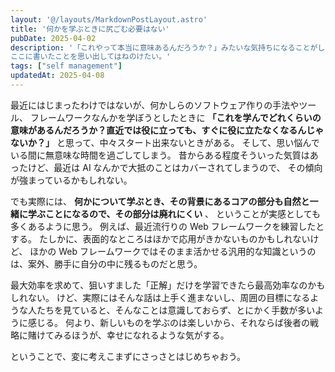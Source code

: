 ```yaml
---
layout: '@/layouts/MarkdownPostLayout.astro'
title: '何かを学ぶときに尻ごむ必要はない'
pubDate: 2025-04-02
description: '「これやって本当に意味あるんだろうか？」みたいな気持ちになることがしばしばあるので、
ここに書いたことを思い出してはねのけたい。'
tags: ["self management"]
updatedAt: 2025-04-08
---
```

最近にはじまったわけではないが、何かしらのソフトウェア作りの手法やツール、
フレームワークなんかを学ぼうとしたときに
**「これを学んでどれくらいの意味があるんだろうか？直近では役に立っても、すぐに役に立たなくなるんじゃないか？」**
と思って、中々スタート出来ないときがある。
そして、思い悩んでいる間に無意味な時間を過ごしてしまう。
昔からある程度そういった気質はあったけど、最近は AI なんかで大抵のことはカバーされてしまうので、
その傾向が強まっているかもしれない。

でも実際には、 **何かについて学ぶとき、その背景にあるコアの部分も自然と一緒に学ぶことになるので、その部分は廃れにくい** 、
ということが実感としても多くあるように思う。
例えば、最近流行りの Web フレームワークを練習したとする。
たしかに、表面的なところはほかで応用がきかないものかもしれないけど、
ほかの Web フレームワークではそのまま活かせる汎用的な知識というのは、案外、勝手に自分の中に残るものだと思う。

最大効率を求めて、狙いすました「正解」だけを学習できたら最高効率なのかもしれない。
けど、実際にはそんな話は上手く進まないし、周囲の目標になるような人たちを見ていると、そんなことは意識しておらず、とにかく手数が多いように感じる。
何より、新しいものを学ぶのは楽しいから、それならば後者の戦略に賭けてみるほうが、幸せになれるような気がする。

ということで、変に考えこまずにさっさとはじめちゃおう。

